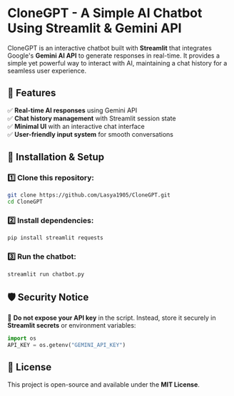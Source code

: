 # **CloneGPT - A Simple AI Chatbot Using Streamlit & Gemini API**  

CloneGPT is an interactive chatbot built with **Streamlit** that integrates Google's **Gemini AI API** to generate responses in real-time. It provides a simple yet powerful way to interact with AI, maintaining a chat history for a seamless user experience.  

## **🚀 Features**  
✅ **Real-time AI responses** using Gemini API  
✅ **Chat history management** with Streamlit session state  
✅ **Minimal UI** with an interactive chat interface  
✅ **User-friendly input system** for smooth conversations  

## **📌 Installation & Setup**  
### 1️⃣ Clone this repository:  
```bash
git clone https://github.com/Lasya1905/CloneGPT.git  
cd CloneGPT
```  
### 2️⃣ Install dependencies:  
```bash
pip install streamlit requests  
```  
### 3️⃣ Run the chatbot:  
```bash
streamlit run chatbot.py  
```  

## **🛡️ Security Notice**  
🚨 **Do not expose your API key** in the script. Instead, store it securely in **Streamlit secrets** or environment variables:  
```python
import os  
API_KEY = os.getenv("GEMINI_API_KEY")  
```  

## **📜 License**  
This project is open-source and available under the **MIT License**.  
